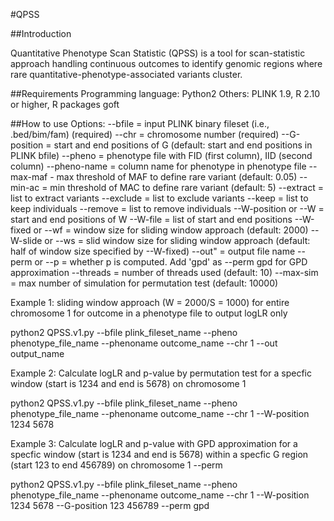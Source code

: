 #QPSS

##Introduction

Quantitative Phenotype Scan Statistic (QPSS) is a tool for scan-statistic approach handling continuous outcomes to identify genomic regions where rare quantitative-phenotype-associated variants cluster. 

##Requirements
Programming language: Python2
Others: PLINK 1.9, R 2.10 or higher, R packages goft

##How to use
Options:
--bfile = input PLINK binary fileset (i.e., .bed/bim/fam) (required)
--chr = chromosome number (required)
--G-position = start and end positions of G (default: start and end positions in PLINK bfile)
--pheno = phenotype file with FID (first column), IID (second column)
--pheno-name = column name for phenotype in phenotype file
--max-maf - max threshold of MAF to define rare variant (default: 0.05)
--min-ac = min threshold of MAC to define rare variant (default: 5)
--extract = list to extract variants
--exclude = list to exclude variants
--keep = list to keep individuals
--remove = list to remove individuals
--W-position or --W = start and end positions of W
--W-file = list of start and end positions
--W-fixed or --wf = window size for sliding window approach (default: 2000)
--W-slide or --ws = slid window size for sliding window approach (default: half of window size specified by --W-fixed)
--out" = output file name
--perm or --p = whether p is computed. Add 'gpd' as --perm gpd for GPD approximation
--threads = number of threads used (default: 10)
--max-sim = max number of simulation for permutation test (default: 10000)


Example 1: sliding window approach (W = 2000/S = 1000) for entire chromosome 1 for outcome in a phenotype file to output logLR only

python2 QPSS.v1.py --bfile plink_fileset_name --pheno phenotype_file_name --phenoname outcome_name --chr 1 --out output_name


Example 2: Calculate logLR and p-value by permutation test for a specfic window (start is 1234 and end is 5678) on chromosome 1

python2 QPSS.v1.py --bfile plink_fileset_name --pheno phenotype_file_name --phenoname outcome_name --chr 1 --W-position 1234 5678


Example 3: Calculate logLR and p-value with GPD approximation for a specfic window (start is 1234 and end is 5678) within a specfic G region (start 123 to end 456789) on chromosome 1 --perm

python2 QPSS.v1.py --bfile plink_fileset_name --pheno phenotype_file_name --phenoname outcome_name --chr 1 --W-position 1234 5678 --G-position 123 456789 --perm gpd
